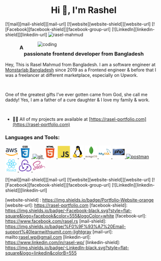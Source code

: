 <h1 align="center">Hi 👋, I'm Rashel</h1>
<p align="left">
[![mail][mail-shield]][mail-url]
[![website][website-shield]][website-url]
[![Facebook][facebook-shield]][facebook-group-url]
[![LinkedIn][linkedin-shield]][linkedin-url]
<img src="https://komarev.com/ghpvc/?username=rasel-mahmud&label=Profile%20views&color=0e75b6&style=flat" alt="rasel-mahmud" />
</p>
<img align="right" alt="coding" width="400" src="https://camo.githubusercontent.com/5ddf73ad3a205111cf8c686f687fc216c2946a75005718c8da5b837ad9de78c9/68747470733a2f2f7468756d62732e6766796361742e636f6d2f4576696c4e657874446576696c666973682d736d616c6c2e676966" />
<h3 align="center">A passionate frontend developer from Bangladesh</h3>
<p>Hey, This is Rasel Mahmud from Bangladesh. I am a software engineer at <a href="https://monstar-lab.com/bd/" target="_blank" title="Monstarlab Bangladesh">Monstarlab Bangladesh</a> since 2019 as a Frontend engineer & before that I was a freelancer at different marketplace, especially on Upwork.</p> <br />
<p>One of the greatest gifts I’ve ever gotten came from God, she call me daddy! Yes, I am a father of a cure daughter & I love my family & work.</p><br />

- 👨‍💻 All of my projects are available at [https://rasel-portfolio.com](https://rasel-portfolio.com)

<h3 align="left">Languages and Tools:</h3>
<p align="left"> <a href="https://aws.amazon.com" target="_blank" rel="noreferrer"> <img src="https://raw.githubusercontent.com/devicons/devicon/master/icons/amazonwebservices/amazonwebservices-original-wordmark.svg" alt="aws" width="40" height="40"/> </a> <a href="https://www.w3schools.com/css/" target="_blank" rel="noreferrer"> <img src="https://raw.githubusercontent.com/devicons/devicon/master/icons/css3/css3-original-wordmark.svg" alt="css3" width="40" height="40"/> </a> <a href="https://git-scm.com/" target="_blank" rel="noreferrer"> <img src="https://www.vectorlogo.zone/logos/git-scm/git-scm-icon.svg" alt="git" width="40" height="40"/> </a> <a href="https://www.w3.org/html/" target="_blank" rel="noreferrer"> <img src="https://raw.githubusercontent.com/devicons/devicon/master/icons/html5/html5-original-wordmark.svg" alt="html5" width="40" height="40"/> </a> <a href="https://developer.mozilla.org/en-US/docs/Web/JavaScript" target="_blank" rel="noreferrer"> <img src="https://raw.githubusercontent.com/devicons/devicon/master/icons/javascript/javascript-original.svg" alt="javascript" width="40" height="40"/> </a> <a href="https://www.linux.org/" target="_blank" rel="noreferrer"> <img src="https://raw.githubusercontent.com/devicons/devicon/master/icons/linux/linux-original.svg" alt="linux" width="40" height="40"/> </a> <a href="https://www.mongodb.com/" target="_blank" rel="noreferrer"> <img src="https://raw.githubusercontent.com/devicons/devicon/master/icons/mongodb/mongodb-original-wordmark.svg" alt="mongodb" width="40" height="40"/> </a> <a href="https://www.mysql.com/" target="_blank" rel="noreferrer"> <img src="https://raw.githubusercontent.com/devicons/devicon/master/icons/mysql/mysql-original-wordmark.svg" alt="mysql" width="40" height="40"/> </a> <a href="https://www.php.net" target="_blank" rel="noreferrer"> <img src="https://raw.githubusercontent.com/devicons/devicon/master/icons/php/php-original.svg" alt="php" width="40" height="40"/> </a> <a href="https://postman.com" target="_blank" rel="noreferrer"> <img src="https://www.vectorlogo.zone/logos/getpostman/getpostman-icon.svg" alt="postman" width="40" height="40"/> </a> <a href="https://reactjs.org/" target="_blank" rel="noreferrer"> <img src="https://raw.githubusercontent.com/devicons/devicon/master/icons/react/react-original-wordmark.svg" alt="react" width="40" height="40"/> </a> <a href="https://redux.js.org" target="_blank" rel="noreferrer"> <img src="https://raw.githubusercontent.com/devicons/devicon/master/icons/redux/redux-original.svg" alt="redux" width="40" height="40"/> </a> <a href="https://sass-lang.com" target="_blank" rel="noreferrer"> <img src="https://raw.githubusercontent.com/devicons/devicon/master/icons/sass/sass-original.svg" alt="sass" width="40" height="40"/> </a> </p>

[![mail][mail-shield]][mail-url]
[![website][website-shield]][website-url]
[![Facebook][facebook-shield]][facebook-group-url]
[![LinkedIn][linkedin-shield]][linkedin-url]


<!-- MARKDOWN LINKS & IMAGES -->
[website-shield] : https://img.shields.io/badge/Portfolio-Website-orange
[website-url]: https://rasel-portfolio.com
[facebook-shield]: https://img.shields.io/badge/-Facebook-black.svg?style=flat-square&logo=facebook&color=555&logoColor=white
[facebook-url]: https://www.facebook.com/rasel.rs
[mail-shield]: https://img.shields.io/badge/%F0%9F%93%A7%20Email-support%40learnwithsumit.com-lightgray
[mail-url]: mailto:rasel.wp@gmail.com
[linkedin-url]: https://www.linkedin.com/in/rasel-wp/
[linkedin-shield]: https://img.shields.io/badge/-LinkedIn-black.svg?style=flat-square&logo=linkedin&colorB=555
